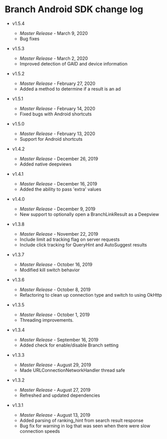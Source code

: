 # Branch Android SDK change log
- v1.5.4
  * _*Master Release*_ - March 9, 2020
  * Bug fixes

- v1.5.3
  * _*Master Release*_ - March 2, 2020
  * Improved detection of GAID and device information
  
- v1.5.2
  * _*Master Release*_ - February 27, 2020
  * Added a method to determine if a result is an ad

- v1.5.1
  * _*Master Release*_ - February 14, 2020
  * Fixed bugs with Android shortcuts
  
- v1.5.0
  * _*Master Release*_ - February 13, 2020
  * Support for Android shortcuts
   
- v1.4.2
  * _*Master Release*_ - December 26, 2019
  * Added native deepviews 

- v1.4.1
  * _*Master Release*_ - December 16, 2019
  * Added the ability to pass 'extra' values

- v1.4.0
  * _*Master Release*_ - December 9, 2019
  * New support to optionally open a BranchLinkResult as a Deepview

- v1.3.8
  * _*Master Release*_ - November 22, 2019
  * Include limit ad tracking flag on server requests
  * Include click tracking for QueryHint and AutoSuggest results

- v1.3.7
  * _*Master Release*_ - October 16, 2019
  * Modified kill switch behavior

- v1.3.6
  * _*Master Release*_ - October 8, 2019
  * Refactoring to clean up connection type and switch to using OkHttp

- v1.3.5
  * _*Master Release*_ - October 1, 2019
  * Threading improvements.

- v1.3.4
  * _*Master Release*_ - September 16, 2019
  * Added check for enable/disable Branch setting

- v1.3.3
  * _*Master Release*_ - August 29, 2019
  * Made URLConnectionNetworkHandler thread safe

- v1.3.2
  * _*Master Release*_ - August 27, 2019
  * Refreshed and updated dependencies

- v1.3.1
  * _*Master Release*_ - August 13, 2019
  * Added parsing of ranking_hint from search result response
  * Bug fix for warning in log that was seen when there were slow connection speeds
